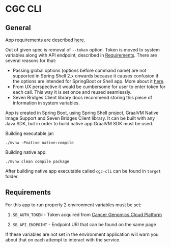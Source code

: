 <h1>CGC CLI</h1>
<h2>General</h2>

App requirements are described [here](Homework%20Java%20Developer%20role.pdf).

Out of given spec is removal of `--token` option. Token is moved to system variables along with API endpoint, 
described in [Requirements](#requirements). There are several reasons for that:

* Passing global options (options before command name) are not supported in Spring Shell 2.x onwards because it causes 
confusion if the options are intended for SpringBoot or Shell app. 
More about it [here](https://github.com/spring-projects/spring-shell/discussions/613).
* From UX perspective it would be cumbersome for user to enter token for each call. This way it is set once and reused seamlessly.
* Seven Bridges Client library docs recommend storing this piece of information in system variables.

App is created in Spring Boot, using Spring Shell project, GraalVM Native Image Support and Seven Bridges Client library.
It can be built with any Java SDK, but in order to build native app GraalVM SDK must be used.

Building executable jar:
```angular2html
./mvnw -Pnative native:compile 
```
Building native app:
```angular2html
./mvnw clean compile package
```
After building native app executable called `cgc-cli` can be found in `target` folder.
<h2 name="requirements">Requirements</h2>
For this app to run properly 2 environment variables must be set:  

1. `SB_AUTH_TOKEN` - Token acquired from [Cancer Genomics Cloud Platform](https://cgc.sbgenomics.com/developer/token)  

2. `SB_API_ENDPOINT` - Endpoint URI that can be found on the same page  

If these variables are not set in the environment application will warn you about that on each attempt to interact with the service.
